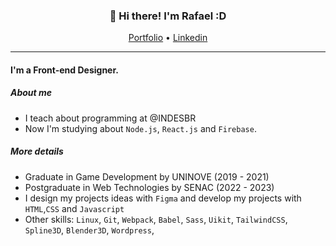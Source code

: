
<h3 align="center">👋 Hi there! I'm Rafael :D </h3>
<p align="center">
  <a href="https://rafaelr92f.github.io/">Portfolio</a> •
  <a href="https://www.linkedin.com/in/rafaelr92f/">Linkedin</a>
</p>

---

#### I'm a Front-end Designer.

##### About me

- I teach about programming at @INDESBR 
- Now I'm studying about `Node.js`, `React.js` and `Firebase`.


##### More details

- Graduate in Game Development by UNINOVE (2019 - 2021)
- Postgraduate in Web Technologies by SENAC (2022 - 2023)
- I design my projects ideas with `Figma` and develop my projects with `HTML`,`CSS` and `Javascript`
- Other skills: `Linux`, `Git`, `Webpack`, `Babel`, `Sass`, `Uikit`, `TailwindCSS`, `Spline3D`, `Blender3D`, `Wordpress`, 
